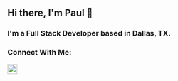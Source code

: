 ## Hi there, I'm Paul 👋

### I'm a Full Stack Developer based in Dallas, TX.

### Connect With Me:

<img align="left" alt="linkedin" width="22px" src="https://github.com/FortAwesome/Font-Awesome/blob/6.x/svgs/brands/linkedin.svg" />

<!--
- 🔭 I’m currently working on ...
- 🌱 I’m currently learning ...
- 👯 I’m looking to collaborate on ...
- 🤔 I’m looking for help with ...
- 💬 Ask me about ...
- 📫 How to reach me: ...
- 😄 Pronouns: ...
- ⚡ Fun fact: ...
-->
